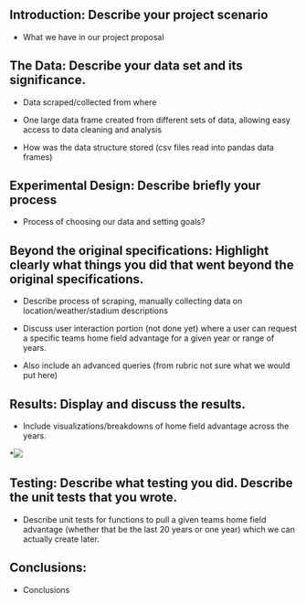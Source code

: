 ## Introduction: Describe your project scenario

* What we have in our project proposal

## The Data: Describe your data set and its significance. 

* Data scraped/collected from where

* One large data frame created from different sets of data, allowing easy access to data cleaning and analysis

* How was the data structure stored (csv files read into pandas data frames)

## Experimental Design: Describe briefly your process

* Process of choosing our data and setting goals?

## Beyond the original specifications: Highlight clearly what things you did that went beyond the original specifications. 

* Describe process of scraping, manually collecting data on location/weather/stadium descriptions

* Discuss user interaction portion (not done yet) where a user can request a specific teams home field advantage for a given year or range of years. 

* Also include an advanced queries (from rubric not sure what we would put here)

## Results: Display and discuss the results.

* Include visualizations/breakdowns of home field advantage across the years. 

*![](box_dist_point_diff.png)

## Testing: Describe what testing you did. Describe the unit tests that you wrote.

* Describe unit tests for functions to pull a given teams home field advantage (whether that be the last 20 years or one year) which we can actually create later.

## Conclusions: 

* Conclusions

